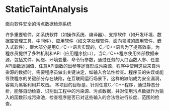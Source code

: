 # StaticTaintAnalysis
面向软件安全的污点数据检测系统

许多重要软件，如系统软件（如操作系统、编译器）、支撑软件（如开发环境、数据库管理工具、中间件）、应用软件（如文字处理软件、面向领域的应用软件、嵌入式软件），很大部分是用C／C++语言实现的，C／C++语言为了提高效率，为程序员提供了多种机制和API（应用程序接口），当C／C++程序使用外部数据来源，包括文件、网络、环境变量、命令行参数，通过任务的入口函数入参、任意API函数返回值、任意API函数的出参等途径形成污染源，程序中使用这些来自污染源的数据时，需要程序员做出关键决定，如输入合法性检查。程序员的失误或能导致程序的关键部分存在缺陷，在互联网运行场景下，这样的缺陷成为安全漏洞，容易为黑客利用并攻击。
本项目的目标是，针对任意C／C++程序，通过静态分析，能够自动检查、识别出工程中的污染源、污点数据，并对使用污点数据作为输入的函数形成污染池，检查程序是否已对这些输入的合法性进行长度、范围的检查。
